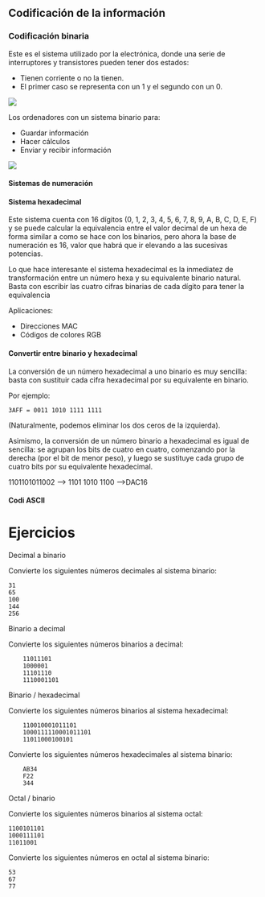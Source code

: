 ## Codificación de la información

### Codificación binaria

Este es el sistema utilizado por la electrónica, donde una serie de interruptores y transistores pueden tener dos estados:

- Tienen corriente o no la tienen.
- El primer caso se representa con un 1 y el segundo con un 0.

![](img/2019-09-13-18-10-25.png)

Los ordenadores con un sistema binario para:

- Guardar información
- Hacer cálculos
- Enviar y recibir información

![](img/2019-09-13-18-08-02.png)

#### Sistemas de numeración

#### Sistema hexadecimal

Este sistema cuenta con 16 dígitos (0, 1, 2, 3, 4, 5, 6, 7, 8, 9, A, B, C, D, E, F) y se puede calcular la equivalencia entre el valor decimal de un hexa de forma similar a como se hace con los binarios, pero ahora la base de numeración es 16, valor que habrá que ir elevando a las sucesivas potencias.

Lo que hace interesante el sistema hexadecimal es la inmediatez de transformación entre un número hexa y su equivalente binario natural. Basta con escribir las cuatro cifras binarias de cada dígito para tener la equivalencia

Aplicaciones:

- Direcciones MAC
- Códigos de colores RGB

#### Convertir entre binario y hexadecimal

La conversión de un número hexadecimal a uno binario es muy sencilla:  basta con sustituir cada cifra hexadecimal por su equivalente en binario.

Por ejemplo:

    3AFF = 0011 1010 1111 1111

(Naturalmente, podemos eliminar los dos ceros de la izquierda).

Asimismo, la conversión de un número binario a hexadecimal es igual de sencilla: se agrupan los bits de cuatro en cuatro, comenzando por la derecha (por el bit de menor peso), y luego se sustituye cada grupo de cuatro bits por su equivalente hexadecimal.

  1101101011002 --> 1101 1010 1100 -->DAC16

#### Codi ASCII

# Ejercicios

Decimal a binario

Convierte los siguientes números decimales al sistema binario:

    31
    65
    100
    144
    256

Binario a decimal

Convierte los siguientes números binarios a decimal:

        11011101
        1000001
        11101110
        1110001101

Binario / hexadecimal

Convierte los siguientes números binarios al sistema hexadecimal:

        110010001011101
        1000111110001011101
        11011000100101

Convierte los siguientes números hexadecimales al sistema binario:

        AB34
        F22
        344

Octal / binario

Convierte los siguientes números binarios al sistema octal:

    1100101101
    1000111101
    11011001

Convierte los siguientes números en octal al sistema binario:

    53
    67
    77

